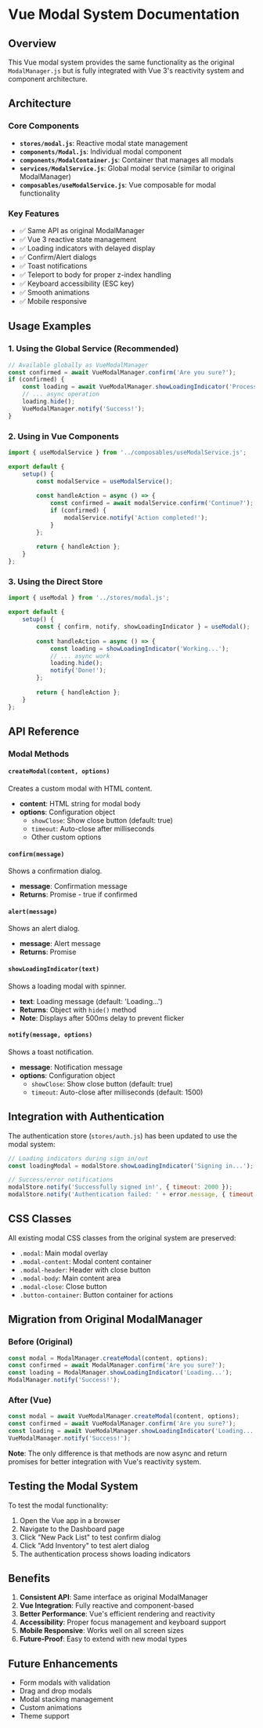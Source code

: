 # Vue Modal System Documentation

## Overview
This Vue modal system provides the same functionality as the original `ModalManager.js` but is fully integrated with Vue 3's reactivity system and component architecture.

## Architecture

### Core Components
- **`stores/modal.js`**: Reactive modal state management
- **`components/Modal.js`**: Individual modal component
- **`components/ModalContainer.js`**: Container that manages all modals
- **`services/ModalService.js`**: Global modal service (similar to original ModalManager)
- **`composables/useModalService.js`**: Vue composable for modal functionality

### Key Features
- ✅ Same API as original ModalManager
- ✅ Vue 3 reactive state management
- ✅ Loading indicators with delayed display
- ✅ Confirm/Alert dialogs
- ✅ Toast notifications
- ✅ Teleport to body for proper z-index handling
- ✅ Keyboard accessibility (ESC key)
- ✅ Smooth animations
- ✅ Mobile responsive

## Usage Examples

### 1. Using the Global Service (Recommended)
```javascript
// Available globally as VueModalManager
const confirmed = await VueModalManager.confirm('Are you sure?');
if (confirmed) {
    const loading = await VueModalManager.showLoadingIndicator('Processing...');
    // ... async operation
    loading.hide();
    VueModalManager.notify('Success!');
}
```

### 2. Using in Vue Components
```javascript
import { useModalService } from '../composables/useModalService.js';

export default {
    setup() {
        const modalService = useModalService();
        
        const handleAction = async () => {
            const confirmed = await modalService.confirm('Continue?');
            if (confirmed) {
                modalService.notify('Action completed!');
            }
        };
        
        return { handleAction };
    }
};
```

### 3. Using the Direct Store
```javascript
import { useModal } from '../stores/modal.js';

export default {
    setup() {
        const { confirm, notify, showLoadingIndicator } = useModal();
        
        const handleAction = async () => {
            const loading = showLoadingIndicator('Working...');
            // ... async work
            loading.hide();
            notify('Done!');
        };
        
        return { handleAction };
    }
};
```

## API Reference

### Modal Methods

#### `createModal(content, options)`
Creates a custom modal with HTML content.
- **content**: HTML string for modal body
- **options**: Configuration object
  - `showClose`: Show close button (default: true)
  - `timeout`: Auto-close after milliseconds
  - Other custom options

#### `confirm(message)`
Shows a confirmation dialog.
- **message**: Confirmation message
- **Returns**: Promise<boolean> - true if confirmed

#### `alert(message)`
Shows an alert dialog.
- **message**: Alert message
- **Returns**: Promise<void>

#### `showLoadingIndicator(text)`
Shows a loading modal with spinner.
- **text**: Loading message (default: 'Loading...')
- **Returns**: Object with `hide()` method
- **Note**: Displays after 500ms delay to prevent flicker

#### `notify(message, options)`
Shows a toast notification.
- **message**: Notification message
- **options**: Configuration object
  - `showClose`: Show close button (default: true)
  - `timeout`: Auto-close after milliseconds (default: 1500)

## Integration with Authentication

The authentication store (`stores/auth.js`) has been updated to use the modal system:

```javascript
// Loading indicators during sign in/out
const loadingModal = modalStore.showLoadingIndicator('Signing in...');

// Success/error notifications
modalStore.notify('Successfully signed in!', { timeout: 2000 });
modalStore.notify('Authentication failed: ' + error.message, { timeout: 5000 });
```

## CSS Classes

All existing modal CSS classes from the original system are preserved:
- `.modal`: Main modal overlay
- `.modal-content`: Modal content container
- `.modal-header`: Header with close button
- `.modal-body`: Main content area
- `.modal-close`: Close button
- `.button-container`: Button container for actions

## Migration from Original ModalManager

### Before (Original)
```javascript
const modal = ModalManager.createModal(content, options);
const confirmed = await ModalManager.confirm('Are you sure?');
const loading = ModalManager.showLoadingIndicator('Loading...');
ModalManager.notify('Success!');
```

### After (Vue)
```javascript
const modal = await VueModalManager.createModal(content, options);
const confirmed = await VueModalManager.confirm('Are you sure?');
const loading = await VueModalManager.showLoadingIndicator('Loading...');
VueModalManager.notify('Success!');
```

**Note**: The only difference is that methods are now async and return promises for better integration with Vue's reactivity system.

## Testing the Modal System

To test the modal functionality:

1. Open the Vue app in a browser
2. Navigate to the Dashboard page
3. Click "New Pack List" to test confirm dialog
4. Click "Add Inventory" to test alert dialog
5. The authentication process shows loading indicators

## Benefits

1. **Consistent API**: Same interface as original ModalManager
2. **Vue Integration**: Fully reactive and component-based
3. **Better Performance**: Vue's efficient rendering and reactivity
4. **Accessibility**: Proper focus management and keyboard support
5. **Mobile Responsive**: Works well on all screen sizes
6. **Future-Proof**: Easy to extend with new modal types

## Future Enhancements

- Form modals with validation
- Drag and drop modals
- Modal stacking management
- Custom animations
- Theme support
